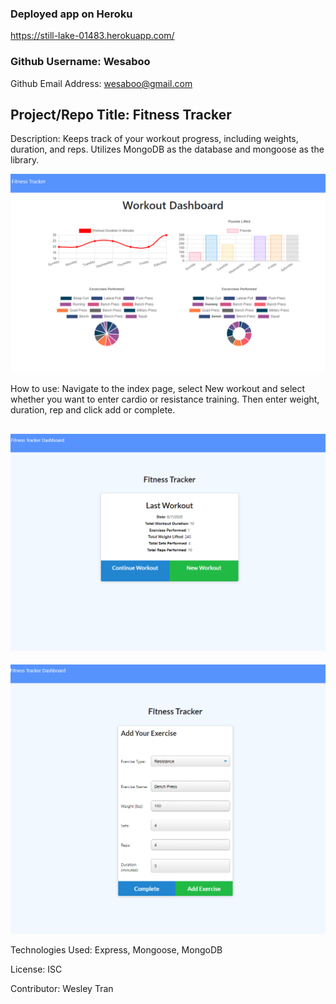 ### Deployed app on Heroku 
https://still-lake-01483.herokuapp.com/

### Github Username: Wesaboo

Github Email Address: wesaboo@gmail.com

## Project/Repo Title: Fitness Tracker

Description: Keeps track of your workout progress, including weights, duration, and reps. Utilizes MongoDB as the database and mongoose as the library.

![Screenshot](/assets/images/dashboard.png)

How to use: Navigate to the index page, select New workout and select whether you want to enter cardio or resistance training. Then enter weight, duration, rep and click add or complete.

![Screenshot](/assets/images/indexPage.png)
---
![Screenshot](/assets/images/addWorkouts.png)

Technologies Used: Express, Mongoose, MongoDB

License: ISC

Contributor: Wesley Tran
